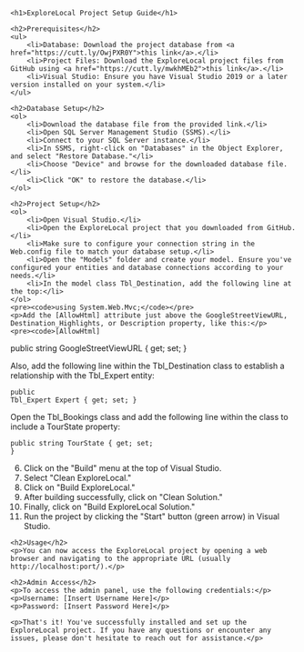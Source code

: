 
    <h1>ExploreLocal Project Setup Guide</h1>

    <h2>Prerequisites</h2>
    <ul>
        <li>Database: Download the project database from <a href="https://cutt.ly/OwjPXR0Y">this link</a>.</li>
        <li>Project Files: Download the ExploreLocal project files from GitHub using <a href="https://cutt.ly/mwkhMEb2">this link</a>.</li>
        <li>Visual Studio: Ensure you have Visual Studio 2019 or a later version installed on your system.</li>
    </ul>

    <h2>Database Setup</h2>
    <ol>
        <li>Download the database file from the provided link.</li>
        <li>Open SQL Server Management Studio (SSMS).</li>
        <li>Connect to your SQL Server instance.</li>
        <li>In SSMS, right-click on "Databases" in the Object Explorer, and select "Restore Database."</li>
        <li>Choose "Device" and browse for the downloaded database file.</li>
        <li>Click "OK" to restore the database.</li>
    </ol>

    <h2>Project Setup</h2>
    <ol>
        <li>Open Visual Studio.</li>
        <li>Open the ExploreLocal project that you downloaded from GitHub.</li>
        <li>Make sure to configure your connection string in the Web.config file to match your database setup.</li>
        <li>Open the "Models" folder and create your model. Ensure you've configured your entities and database connections according to your needs.</li>
        <li>In the model class Tbl_Destination, add the following line at the top:</li>
    </ol>
    <pre><code>using System.Web.Mvc;</code></pre>
    <p>Add the [AllowHtml] attribute just above the GoogleStreetViewURL, Destination_Highlights, or Description property, like this:</p>
    <pre><code>[AllowHtml]
public string GoogleStreetViewURL { get; set; }</code></pre>
    <p>Also, add the following line within the Tbl_Destination class to establish a relationship with the Tbl_Expert entity:</p>
    <pre><code>public Tbl_Expert Expert { get; set; }</code></pre>
    <p>Open the Tbl_Bookings class and add the following line within the class to include a TourState property:</p>
    <pre><code>public string TourState { get; set; }</code></pre>
    <ol start="6">
        <li>Click on the "Build" menu at the top of Visual Studio.</li>
        <li>Select "Clean ExploreLocal."</li>
        <li>Click on "Build ExploreLocal."</li>
        <li>After building successfully, click on "Clean Solution."</li>
        <li>Finally, click on "Build ExploreLocal Solution."</li>
        <li>Run the project by clicking the "Start" button (green arrow) in Visual Studio.</li>
    </ol>

    <h2>Usage</h2>
    <p>You can now access the ExploreLocal project by opening a web browser and navigating to the appropriate URL (usually http://localhost:port/).</p>

    <h2>Admin Access</h2>
    <p>To access the admin panel, use the following credentials:</p>
    <p>Username: [Insert Username Here]</p>
    <p>Password: [Insert Password Here]</p>

    <p>That's it! You've successfully installed and set up the ExploreLocal project. If you have any questions or encounter any issues, please don't hesitate to reach out for assistance.</p>
